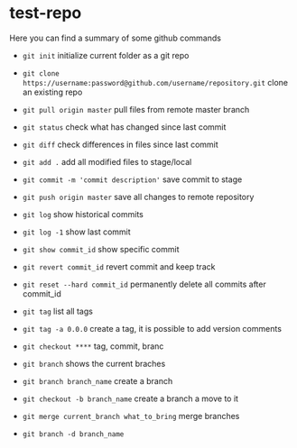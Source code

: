 # test-repo

Here you can find a summary of some github commands

* `git init` initialize current folder as a git repo

* `git clone https://username:password@github.com/username/repository.git` clone an existing repo

* `git pull origin master` pull files from remote master branch

* `git status` check what has changed since last commit

* `git diff` check differences in files since last commit

* `git add .` add all modified files to stage/local

* `git commit -m 'commit description'` save commit to stage

* `git push origin master` save all changes to remote repository

* `git log` show historical commits

* `git log -1` show last commit

* `git show commit_id` show specific commit

* `git revert commit_id` revert commit and keep track 

* `git reset --hard commit_id` permanently delete all commits after commit_id

* `git tag` list all tags

* `git tag -a 0.0.0` create a tag, it is possible to add version comments

* `git checkout ****` tag, commit, branc

* `git branch` shows the current braches

* `git branch branch_name` create a branch

* `git checkout -b branch_name` create a branch a move to it

* `git merge current_branch what_to_bring` merge branches

* `git branch -d branch_name`
